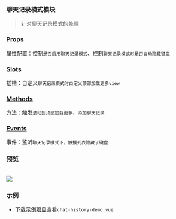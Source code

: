 ### 聊天记录模式模块
> 针对聊天记录模式的处理

### [Props](/api/props/chat-record-mode.html)
属性配置：控制`是否启用聊天记录模式`、控制`聊天记录模式时是否自动隐藏键盘`
### [Slots](/api/slot/main.html#聊天记录模式slot)
插槽：自定义`聊天记录模式时自定义顶部加载更多view`
### [Methods](/api/methods/main.html#聊天记录模式相关方法)
方法：触发`滚动到顶部加载更多`、`添加聊天记录`
### [Events](/api/events/main.html#下拉刷新相关事件)
事件：监听`聊天记录模式下，触摸列表隐藏了键盘`

### 预览
<br />
<img src="https://z-paging.zxlee.cn/public/img/z-paging-demo7.gif" />

### 示例
* 下载[示例项目](/start/example-download.html)查看`chat-history-demo.vue`